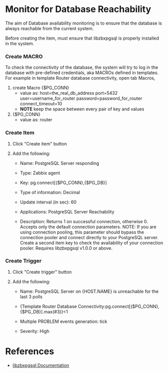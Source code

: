 # Monitor for Database Reachability

The aim of  Database availability monitoring is to ensure that the database is always reachable from the current system.

Before creating the item, must ensure that libzbxpgsql is properly installed in the system. 

###  Create MACRO

To check the connectivity of the database, the system will try to log in the database with pre-defined credentials, aka MACROs defined in templates. For example in template Router database connectivity, open tab Macros,

1. create Macro {$PG_CONN}
    - value as: host=the_real_db_address port=5432 user=username_for_router password=password_for_router connect_timeout=10
    - **NOTE** keep the space between every pair of key and values
2. {$PG_CONN}
    - value as: router

###  Create Item

1. Click "Create item" button

2. Add the following:
 	
    - Name: PostgreSQL Server responding

    - Type: Zabbix agent

    - Key: pg.connect[{$PG_CONN},{$PG_DB}]

    - Type of information: Decimal

    - Update interval (in sec): 60

    - Applications: PostgreSQL Server Reachability
    
    - Description: Returns 1 on successful connection, otherwise 0. 
Accepts only the default connection parameters.
NOTE: If you are using connection pooling, this parameter should bypass the connection pooler and connect directly to your PostgreSQL server. Create a second item key to check the availability of your connection pooler.
Requires libzbxpgsql v1.0.0 or above.

### Create Trigger

1. Click "Create trigger" button

2. Add the following:

    - Name: PostgreSQL Server on {HOST.NAME} is unreachable for the last 3 polls

    - {Template Router Database Connectivity:pg.connect[{$PG_CONN},{$PG_DB}].max(#3)}<1
    
    - Multiple PROBLEM events generation: tick
    
    - Severity: High
    
# References

* [libzbxpgsql Documentation](http://cavaliercoder.com/libzbxpgsql/documentation/)